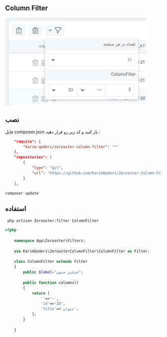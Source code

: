 ## Column Filter

![](https://raw.githubusercontent.com/KarimQaderi/Zoroaster-Column-Filter/master/1.png)

## نصب 

فایل composer.json باز کنید و کد زیر رو قرار دهید :

```json
    "require": {
        "karim-qaderi/zoroaster-column-filter": "*"
    },
    "repositories": [
        {
            "type": "git",
            "url": "https://github.com/KarimQaderi/Zoroaster-Column-Filter.git"
        }
    ],
```

```bash
composer update
```


## استفاده 


```shell 
 php artisan Zoroaster:filter ColumnFilter 
 ```


```php
<?php

    namespace App\Zoroaster\Filters;

    use KarimQaderi\ZoroasterColumnFilter\ColumnFilter as Filter;

    class ColumnFilter extends Filter
    {
        public $label="فیلتر ستون";
        
        public function columns()
        {
            return [
                ''=>'—',
                'id'=>'ID',
                'title'=>'عنوان',
            ];
        }

    }
```
